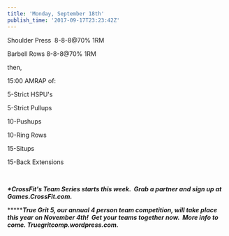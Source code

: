 ```yaml
---
title: 'Monday, September 18th'
publish_time: '2017-09-17T23:23:42Z'
---
```


Shoulder Press  8-8-8\@70% 1RM

Barbell Rows 8-8-8\@70% 1RM

then,

15:00 AMRAP of:

5-Strict HSPU's

5-Strict Pullups

10-Pushups

10-Ring Rows

15-Situps

15-Back Extensions

 

***\*CrossFit's Team Series starts this week.  Grab a partner and sign
up at Games.CrossFit.com.***

***\*****True Grit 5, our annual 4 person team competition, will take
place this year on November 4th!  Get your teams together now.  More
info to come. Truegritcomp.wordpress.com.***
